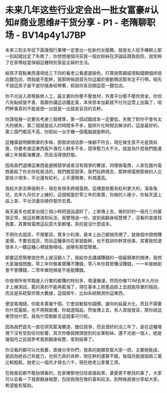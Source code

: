 # 未来几年这些行业定会出一批女富豪#认知#商业思维#干货分享 - P1 - 老隋聊职场 - BV14p4y1J7BP

未來三到五年從下面幾個行業裡一定會出一批新的女服務，就是女人從手機朝上那一刻起就註定了失敗了，你想想幾個月前我一個女粉絲在評論區跟我抱怨，說受夠了在家帶娃當保姆這種特別家庭主婦的生活。

給孩子買點東西還得低三下四的看老公看婆婆臉色，打算說管親戚借點錢開個烘焙店麵包店，問我能不能幹，我那時候說首先你這屬於衝動開店那肯定不行啊，咱先不說這孩子是不是你隨身給帶著，假設你盲目開這麼一麵包店。

你不光投入房租裝修人工，最主要的你壓不壓食材，外賣平台壓不壓你資金，你但凡有點經營不善，我跟你講這店鐵定黃，本來原本加薪就不付月這雪上加霜了，咱們幹事真的不能是想一出就是一出就是盲目的去幹。

你謀發展一定要去考慮三個標準，第一個試錯成本一定要低，失敗了對你不會有太大的損失，第二個就是投入的時間多不多，能碎片化時間去解決的，這是最好的，第三個門檻高不高，你假如一台手機一個電腦就能幹的。

這種事就明顯簡單的多嘛，那那烘焙店那一條都不符合，現在做生意不光是買和賣，你要考慮這東西客戶潛在人群多不多，競爭壓力大不大，就是為什麼我們能連續三年做藍海賽道，而且活得很舒服。

因為我們選擇這東西是避開競爭或者沒有競爭的賽道，同樣做電商，人家在國內電商廝殺了你去你死我活的，我們錯意競爭，我們玩跨境去，那跨境電商那做的人比那些少很多，平台還有紅利，上手還簡單，利潤還高。

我給大家去舉個例子，現在有很多跨境電商，這裡面依舊有紅利更大的，溜香兔兒，去年九月份才上線的，這個相當於零三年的某寶，你做的人極少，你每天選上品上架，平台流量扶植你幫你去賣。

每天最多也就拿出個三個小時把選品選好了，上架傳上去，做的好的一個月三四萬很正常，就這些賽道和玩法，我整理過一份，放到我翻身經歷裡了，沒看的直接找我要，其實做電商這玩意大家都懂，真的是沒什麼成本。

不用你去囤貨，不用壓貨，賣多少利潤，基本上自己都揣兜裡了，就做個中間商賺差價，不要去囤貨，而且這種事你在家就能幹，也不耽誤你幹其他事，其實我知道很多人一聽這種心裡就換嘀咕，說哪有那麼簡單。

那要這麼簡單說世界上就沒窮人了，我給你去講講賺錢的一個最簡單的規律，我問大家幾個問題，零三年你做某寶賺不賺錢，零八年你買房賺沒賺錢，一一年做微創會不會賺錢，二零年做短頻是不是能賺錢。

你發現所有早期進入行業的都賺的特別多，噴漫播漫，然而你像TOM去年九月份才上線測試，藍的真的不能再藍海了，現在基本上把產品掛上去就能除單的階段，而且是系統幫你賣大數據，這個很牛，比如系統檢測你這東西。

便宜兩塊錢，你能多賣幾千個，它會自動幫你調價，讓你利益最大化，而且不需要你什麼露臉，也不用開直播，你就選個品，然後傳上去，有人買就發貨，那你說這東西怕什麼，我為什麼敢斷言這個事可行呢。

因為我們首先一直在研究藍海賽道，錯位競爭，而且很好的活三年了，是在這種環境下沒有受到任何影響，其次你像我開頭提到的女軍粉絲，還不光她一個人，她是幾個月之前就參考我那翻身經歷，拿到結果了。

你沒看的都可以光我要，直接分享你們，我真的是願意幫大家一把，主要她能成，是因為她自己有能力，也努力真的肯幹，現在幹的還算不錯，每個月能搞個兩三萬比較輕鬆，她老公一個月才掙五六千，現在她老公拿著工資。

在她面前都不敢抬頭看的，在家裡那地位哇直接起來，婆婆更不敢找的事了，大家可以去看一下我那翻身經歷，包括我現在做的事和玩法，到時候直接分享給大家，希望能有幫助。


